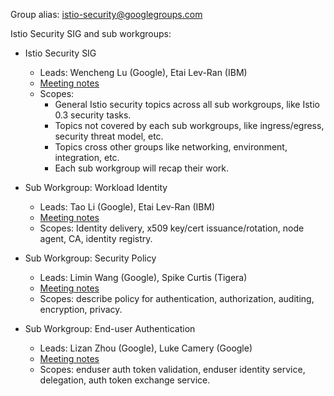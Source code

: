 Group alias: [istio-security@googlegroups.com](istio-security@googlegroups.com)

Istio Security SIG and sub workgroups:

*   Istio Security SIG
    *   Leads: Wencheng Lu (Google), Etai Lev-Ran (IBM)
    *   [Meeting notes](https://docs.google.com/document/d/12Xz8fCuql2tPL-cpdLXGGE44kYT4o9NB6mljSiS_01U)
    *   Scopes:
        *   General Istio security topics across all sub workgroups, like Istio 0.3 security tasks.
        *   Topics not covered by each sub workgroups, like ingress/egress, security threat model, etc.
        *   Topics cross other groups like networking, environment, integration, etc.
        *   Each sub workgroup will recap their work.

*   Sub Workgroup: Workload Identity
    *   Leads: Tao Li (Google), Etai Lev-Ran (IBM)
    *   [Meeting notes](https://docs.google.com/document/d/1hCTzs5TthjKM42RlMT7SkCHWEU68LhomQLYTWX46ZAU)
    *   Scopes: Identity delivery, x509 key/cert issuance/rotation, node agent, CA, identity registry.

*   Sub Workgroup: Security Policy
    *   Leads: Limin Wang (Google), Spike Curtis (Tigera)
    *   [Meeting notes](https://docs.google.com/document/d/1-Z7nSDV8f9psp5chO6H9PAUAinIVapOhQRaUIxbf0dk)
    *   Scopes: describe policy for authentication, authorization, auditing, encryption, privacy.

*   Sub Workgroup: End-user Authentication
    *   Leads: Lizan Zhou (Google), Luke Camery (Google)
    *   [Meeting notes](https://docs.google.com/document/d/1RVGTqUUF0ntEARRYP6u_2PJBKs9GTnxfEQDjnviIUD0)
    *   Scopes: enduser auth token validation, enduser identity service, delegation, auth token exchange service.
